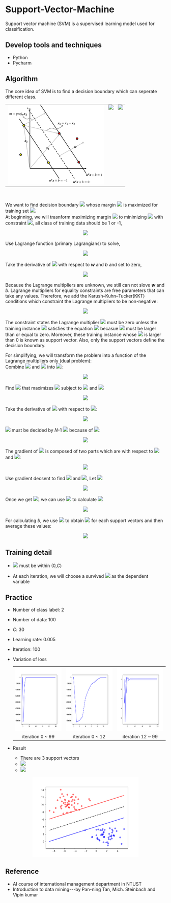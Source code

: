 # Support-Vector-Machine
Support vector machine (SVM) is a supervised learning model used for classification.

## Develop tools and techniques
+ Python
+ Pycharm

## Algorithm
The core idea of SVM is to find a decision boundary which can seperate different class.
<table>
  <tr>
    <td><img height=250 src="https://github.com/ChienKangLu/Support-Vector-Machine/blob/master/img/pic.png" /></td>
    <td  valign="top">
        <img src="https://latex.codecogs.com/svg.latex?%5Cbegin%7Barray%7D%7Bll%7D%201.%20%26%20%24find%20%24%20%5Ctextbf%7B%5Ctextit%7Bw%7D%7D%20%5C%5C%20%26%20%5Cleft%5C%7B%5Cbegin%7Barray%7D%7Blr%7D%20%5Ctextbf%7B%5Ctextit%7Bw%7D%7D%5Ccdot%5Ctextbf%7B%5Ctextit%7Bx%7D%7D_%5Ctextbf%7B%5Ctextit%7Bi%7D%7D&plus;b%3D1%20%5Ccdots%20%5Ctextcircled%201%20%5C%5C%20%5Ctextbf%7B%5Ctextit%7Bw%7D%7D%5Ccdot%5Ctextbf%7B%5Ctextit%7Bx%7D%7D_%5Ctextbf%7B%5Ctextit%7Bi%7D%7D&plus;b%3D-1%20%5Ccdots%20%5Ctextcircled%202%20%5Cend%7Barray%7D%5Cright.%5C%5C%20%26%20%5Ctextcircled%201%20-%20%5Ctextcircled%202%20%5C%5C%20%26%20%28%5Ctextbf%7B%5Ctextit%7Bx%7D%7D_%5Ctextbf%7B%5Ctextit%7B1%7D%7D-%5Ctextbf%7B%5Ctextit%7Bx%7D%7D_%5Ctextbf%7B%5Ctextit%7B2%7D%7D%29%5Ccdot%5Ctextbf%7B%5Ctextit%7Bw%7D%7D%3D2%20%5C%5C%20%26%20%5Ctextbf%7B%5Ctextit%7Bw%7D%7D%20%3D%20%5Cfrac%7B2%7D%7B%5Ctextbf%7B%5Ctextit%7Bx%7D%7D_%5Ctextbf%7B%5Ctextit%7B1%7D%7D-%20%5Ctextbf%7B%5Ctextit%7Bx%7D%7D_%5Ctextbf%7B%5Ctextit%7B2%7D%7D%7D%20%5Cend%7Barray%7D" />
    </td>
    <td valign="top">
      <img src="https://latex.codecogs.com/svg.latex?%5Cbegin%7Barray%7D%7Bll%7D%202.%20%26%20%24find%20%24m%24%20by%20projection%24%20%5C%5C%20%26%20%5Cbegin%7Barray%7D%7Blllll%7D%20m%20%26%20%3D%20%26%20proj_%7B%5Ctextbf%7B%5Ctextit%7Bw%7D%7D%7D%5Ctextbf%7B%5Ctextit%7Bx%7D%7D_%5Ctextbf%7B%5Ctextit%7B3%7D%7D%20%26%20%3D%20%26%20%5Cfrac%7B%5Ctextbf%7B%5Ctextit%7Bx%7D%7D_%5Ctextbf%7B%5Ctextit%7B3%7D%7D%5Ccdot%5Ctextbf%7B%5Ctextit%7Bw%7D%7D%7D%7B%5Ctextbf%7B%5Ctextit%7Bw%7D%7D%5Ccdot%5Ctextbf%7B%5Ctextit%7Bw%7D%7D%7D%5Ccdot%5Ctextbf%7B%5Ctextit%7Bw%7D%7D%20%5C%5C%20%26%26%26%3D%20%26%5Cfrac%7B%28%5Ctextbf%7B%5Ctextit%7Bx%7D%7D_%5Ctextbf%7B%5Ctextit%7B1%7D%7D-%5Ctextbf%7B%5Ctextit%7Bx%7D%7D_%5Ctextbf%7B%5Ctextit%7B2%7D%7D%29%5Ccdot%5Ctextbf%7B%5Ctextit%7Bw%7D%7D%7D%7B%5Ctextbf%7B%5Ctextit%7Bw%7D%7D%5Ccdot%5Ctextbf%7B%5Ctextit%7Bw%7D%7D%7D%5Ccdot%5Ctextbf%7B%5Ctextit%7Bw%7D%7D%20%5C%5C%20%26%26%26%3D%20%26%5Cfrac%7B%28%5Ctextbf%7B%5Ctextit%7Bx%7D%7D_%5Ctextbf%7B%5Ctextit%7B1%7D%7D-%5Ctextbf%7B%5Ctextit%7Bx%7D%7D_%5Ctextbf%7B%5Ctextit%7B2%7D%7D%29%5Ccdot%5Cfrac%7B2%7D%7B%5Ctextbf%7B%5Ctextit%7Bx%7D%7D_%5Ctextbf%7B%5Ctextit%7B1%7D%7D-%5Ctextbf%7B%5Ctextit%7Bx%7D%7D_%5Ctextbf%7B%5Ctextit%7B2%7D%7D%7D%7D%7B%5Ctextbf%7B%5Ctextit%7Bw%7D%7D%5Ccdot%5Ctextbf%7B%5Ctextit%7Bw%7D%7D%7D%5Ccdot%5Ctextbf%7B%5Ctextit%7Bw%7D%7D%20%5C%5C%20%26%26%26%3D%26%5Cfrac%7B2%7D%7B%5Ctextbf%7B%5Ctextit%7Bw%7D%7D%5Ccdot%5Ctextbf%7B%5Ctextit%7Bw%7D%7D%7D%5C%5C%20%26%26%26%3D%26%5Cfrac%7B2%7D%7B%5Cleft%20%5C%7C%20%5Ctextbf%7B%5Ctextit%7Bw%7D%7D%20%5Cright%20%5C%7C%7D%20%5Cend%7Barray%7D%20%5Cend%7Barray%7D" />
    </td>
  </tr>
</table>
<br/>
<p>
We want to find decision boundary <img src="https://latex.codecogs.com/svg.latex?%5Cinline%20%5Ctextbf%7B%5Ctextit%7Bw%7D%7D%5E%5Ctextbf%7B%5Ctextit%7Bt%7D%7D%5Ctextbf%7B%5Ctextit%7Bx%7D%7D&plus;b%3D0" /> whose margin <img src="https://latex.codecogs.com/svg.latex?%5Cinline%20%5Cfrac%7B2%7D%7B%5Cleft%20%5C%7C%20%5Ctextbf%7B%5Ctextit%7Bw%7D%7D%20%5Cright%20%5C%7C%7D" /> is maximized for training set <img src="https://latex.codecogs.com/svg.latex?%5Cinline%20%5C%7B%28%5Ctextbf%7B%5Ctextit%7Bx%7D%7D_%5Ctextbf%7B%5Ctextit%7Bi%7D%7D%2Cy_i%29%5C%7D%24%2C%20%24%20y_i%3D&plus;1/-1" />.<br/>
At beginning, we will trasnform maximizing margin <img src="https://latex.codecogs.com/svg.latex?%5Cinline%20%5Cfrac%7B2%7D%7B%5Cleft%20%5C%7C%20%5Ctextbf%7B%5Ctextit%7Bw%7D%7D%20%5Cright%20%5C%7C%7D" /> to minimizing <img src="https://latex.codecogs.com/svg.latex?%5Cinline%20J%28%5Ctextbf%7B%5Ctextit%7Bw%7D%7D%29%3D%5Cfrac%7B1%7D%7B2%7D%5Ctextbf%7B%5Ctextit%7Bw%7D%7D%5E%5Ctextbf%7B%5Ctextit%7Bt%7D%7D%5Ctextbf%7B%5Ctextit%7Bw%7D%7D" /> with constraint <img src="https://latex.codecogs.com/svg.latex?%5Cinline%20y_i%28%5Ctextbf%7B%5Ctextit%7Bw%7D%7D%5E%5Ctextbf%7B%5Ctextit%7Bt%7D%7D%5Ctextbf%7B%5Ctextit%7Bx%7D%7D_%5Ctextbf%7B%5Ctextit%7Bi%7D%7D&plus;b%29%5Cgeq%201" />, all class of training data should be 1 or -1,
<p align="center">
  <img src="https://latex.codecogs.com/svg.latex?%5Cleft%5C%7B%5Cbegin%7Barray%7D%7Blr%7D%20%5Ctextbf%7B%5Ctextit%7Bw%7D%7D%5E%5Ctextbf%7B%5Ctextit%7Bt%7D%7D%5Ctextbf%7B%5Ctextit%7Bx%7D%7D_%5Ctextbf%7B%5Ctextit%7Bi%7D%7D&plus;b%5Cgeq%201%20%24%2C%20if%20%24y_i%3D1%20%5C%5C%20%5Ctextbf%7B%5Ctextit%7Bw%7D%7D%5E%5Ctextbf%7B%5Ctextit%7Bt%7D%7D%5Ctextbf%7B%5Ctextit%7Bx%7D%7D_%5Ctextbf%7B%5Ctextit%7Bi%7D%7D&plus;b%5Cleq%20-1%20%24%2C%20if%20%24y_i%3D-1%20%5Cend%7Barray%7D%5Cright." />
</p>
</p>
<p>
  Use Lagrange function (primary Lagrangians) to solve,
</p>
<p align="center">
 <img src="https://latex.codecogs.com/svg.latex?L%28%5Ctextbf%7B%5Ctextit%7Bw%7D%7D%2Cb%2C%5Cmathit%7B%5Cboldsymbol%7B%5Calpha%7D%7D%29%3D%5Cfrac%7B1%7D%7B2%7D%5Ctextbf%7B%5Ctextit%7Bw%7D%7D%5E%5Ctextbf%7B%5Ctextit%7Bt%7D%7D%5Ctextbf%7B%5Ctextit%7Bw%7D%7D-%5Csum_%7Bi%3D1%7D%5E%7BN%7D%5Calpha_i%5C%7By_i%28%5Ctextbf%7B%5Ctextit%7Bw%7D%7D%5E%5Ctextbf%7B%5Ctextit%7Bt%7D%7D%5Ctextbf%7B%5Ctextit%7Bx%7D%7D_%5Ctextbf%7B%5Ctextit%7Bi%7D%7D&plus;b%29-1%5C%7D" />
</p>
<p>
Take the derivative of <img src="https://latex.codecogs.com/svg.latex?%5Cinline%20L%28%5Ctextbf%7B%5Ctextit%7Bw%7D%7D%2Cb%2C%5Cmathit%7B%5Cboldsymbol%7B%5Calpha%7D%7D%29" /> with respect to <b><i>w</i></b> and <i>b</i> and set to zero,
</p>
<p align="center">
  <img src="https://latex.codecogs.com/svg.latex?%5Cbegin%7Barray%7D%7Bll%7D%20%5Cfrac%7B%5Cpartial%20L%7D%7B%5Cpartial%20%5Ctextbf%7B%5Ctextit%7Bw%7D%7D%7D%3D0%26%24%2C%20%24%20%5Ctextbf%7B%5Ctextit%7Bw%7D%7D%3D%5Csum_%7Bi%3D1%7D%5E%7BN%7D%5Calpha_iy_i%5Ctextbf%7B%5Ctextit%7Bx%7D%7D_%5Ctextbf%7B%5Ctextit%7Bi%7D%7D%20%5C%5C%20%5Cfrac%7B%5Cpartial%20L%7D%7B%5Cpartial%20b%7D%3D0%26%24%2C%20%24%20%5Csum_%7Bi%3D1%7D%5E%7BN%7D%5Calpha_iy_i%3D0%20%5C%5C%20%5Cend%7Barray%7D" />
</p>
<p>
  Because the Lagrange multipliers are unknown, we still can not slove <b><i>w</i></b> and <i>b</i></u>. Lagrange multipliers for equality constraints are free parameters that can take any values. Therefore, we add the Karush–Kuhn–Tucker(KKT) conditions which constraint the Lagrange multipliers to be non-negative:
</p>
<p align="center">
  <img src="https://latex.codecogs.com/svg.latex?%5Cbegin%7Barray%7D%7Bll%7D%20%5Cboldsymbol%7B%5Cmathit%7B%5Calpha%7D%7D_%5Ctextbf%7B%5Ctextit%7Bi%7D%7D%5Cgeq%200%20%5C%5C%20%5Cboldsymbol%7B%5Cmathit%7B%5Calpha%7D%7D_%5Ctextbf%7B%5Ctextit%7Bi%7D%7D%5By_i%28%5Ctextbf%7B%5Ctextit%7Bw%7D%7D%5E%5Ctextbf%7B%5Ctextit%7Bt%7D%7D%5Ctextbf%7B%5Ctextit%7Bx%7D%7D_%5Ctextbf%7B%5Ctextit%7Bi%7D%7D&plus;b%29-1%5D%3D0%20%5Cend%7Barray%7D" />
</p>
<p>
  The constraint states the Lagrange multiplier <img src="https://latex.codecogs.com/svg.latex?%5Cinline%20%5Cboldsymbol%7B%5Cmathit%7B%5Calpha%7D%7D_%5Ctextbf%7B%5Ctextit%7Bi%7D%7D" /> must be zero unless the training instance <img src="https://latex.codecogs.com/svg.latex?%5Cinline%20%5Ctextbf%7B%5Ctextit%7Bx%7D%7D_%5Ctextbf%7B%5Ctextit%7Bi%7D%7D" /> satisfies the equation <img src="https://latex.codecogs.com/svg.latex?%5Cinline%20y_i%28%5Ctextbf%7B%5Ctextit%7Bw%7D%7D%5E%5Ctextbf%7B%5Ctextit%7Bt%7D%7D%5Ctextbf%7B%5Ctextit%7Bx%7D%7D_%5Ctextbf%7B%5Ctextit%7Bi%7D%7D&plus;b%29%3D1" /> becasue <img src="https://latex.codecogs.com/svg.latex?%5Cinline%20%5Cboldsymbol%7B%5Cmathit%7B%5Calpha%7D%7D_%5Ctextbf%7B%5Ctextit%7Bi%7D%7D" /> must be larger than or equal to zero. Moreover, these training instance whose <img src="https://latex.codecogs.com/svg.latex?%5Cinline%20%5Cboldsymbol%7B%5Cmathit%7B%5Calpha%7D%7D_%5Ctextbf%7B%5Ctextit%7Bi%7D%7D" /> is larger than 0 is known as support vector. Also, only the support vectors define the decision boundary.
</p>
<p>
  For simplifying, we will transform the problem into a function of the Lagrange multipliers only (dual problem):<br/>
  Combine <img src="https://latex.codecogs.com/svg.latex?%5Cinline%20%5Cfrac%7B%5Cpartial%20L%7D%7B%5Cpartial%20%5Ctextbf%7B%5Ctextit%7Bw%7D%7D%7D%3D0" /> and <img src="https://latex.codecogs.com/svg.latex?%5Cinline%20%5Cfrac%7B%5Cpartial%20L%7D%7B%5Cpartial%20b%7D%3D0" /> into <img src="https://latex.codecogs.com/svg.latex?%5Cinline%20L%28%5Ctextbf%7B%5Ctextit%7Bw%7D%7D%2Cb%2C%5Cboldsymbol%7B%5Calpha%7D%29" />:
</p>
<p align="center">
  <img src="https://latex.codecogs.com/svg.latex?%5Cbegin%7Barray%7D%7Blll%7D%20L%28%5Ctextbf%7B%5Ctextit%7Bw%7D%7D%2Cb%2C%5Cboldsymbol%7B%5Calpha%7D%29%20%26%20%3D%20%26%20%5Cfrac%7B1%7D%7B2%7D%5Ctextbf%7B%5Ctextit%7Bw%7D%7D%5E%5Ctextbf%7B%5Ctextit%7Bt%7D%7D%5Ctextbf%7B%5Ctextit%7Bw%7D%7D-%5Csum_%7Bi%3D1%7D%5E%7BN%7D%5Calpha_i%5C%7By_i%28%5Ctextbf%7B%5Ctextit%7Bw%7D%7D%5E%5Ctextbf%7B%5Ctextit%7Bt%7D%7D%5Ctextbf%7B%5Ctextit%7Bx%7D%7D_%5Ctextbf%7B%5Ctextit%7Bi%7D%7D&plus;b%29-1%5C%7D%20%5C%5C%20%26%20%3D%20%26%20%5Cfrac%7B1%7D%7B2%7D%5Ctextbf%7B%5Ctextit%7Bw%7D%7D%5E%5Ctextbf%7B%5Ctextit%7Bt%7D%7D%5Ctextbf%7B%5Ctextit%7Bw%7D%7D-%5Csum_%7Bi%3D1%7D%5E%7BN%7D%5Calpha_iy_i%5Ctextbf%7B%5Ctextit%7Bw%7D%7D%5E%5Ctextbf%7B%5Ctextit%7Bt%7D%7D%5Ctextbf%7B%5Ctextit%7Bx%7D%7D_%5Ctextbf%7B%5Ctextit%7Bi%7D%7D-%5Csum_%7Bi%3D1%7D%5E%7BN%7D%5Calpha_iy_ib&plus;%5Csum_%7Bi%3D1%7D%5E%7BN%7D%5Calpha_i%20%5C%5C%20%26%20%3D%20%26%20%5Cfrac%7B1%7D%7B2%7D%5Ctextbf%7B%5Ctextit%7Bw%7D%7D%5E%5Ctextbf%7B%5Ctextit%7Bt%7D%7D%5Ctextbf%7B%5Ctextit%7Bw%7D%7D-%5Ctextbf%7B%5Ctextit%7Bw%7D%7D%5E%5Ctextbf%7B%5Ctextit%7Bt%7D%7D%5Ctextbf%7B%5Ctextit%7Bw%7D%7D&plus;%5Csum_%7Bi%3D1%7D%5E%7BN%7D%5Calpha_i%20%5C%5C%20%26%20%3D%20%26%20-%5Cfrac%7B1%7D%7B2%7D%5Ctextbf%7B%5Ctextit%7Bw%7D%7D%5E%5Ctextbf%7B%5Ctextit%7Bt%7D%7D%5Ctextbf%7B%5Ctextit%7Bw%7D%7D&plus;%5Csum_%7Bi%3D1%7D%5E%7BN%7D%5Calpha_i%20%5C%5C%20%26%20%3D%20%26%20-%5Cfrac%7B1%7D%7B2%7D%5Csum%5Cnolimits_%7Bi%2Cj%7Dy_iy_j%5Calpha_i%5Calpha_j%5Ctextbf%7B%5Ctextit%7Bx%7D%7D_%5Ctextbf%7B%5Ctextit%7Bi%7D%7D%5E%5Ctextbf%7B%5Ctextit%7Bt%7D%7D%5Ctextbf%7B%5Ctextit%7Bx%7D%7D_%5Ctextbf%7B%5Ctextit%7Bj%7D%7D&plus;%5Csum_%7Bi%3D1%7D%5E%7BN%7D%5Calpha_i%20%5Cend%7Barray%7D" />
</p>
<p>
  Find <img src="https://latex.codecogs.com/svg.latex?%5Cinline%20%5Cboldsymbol%7B%5Cmathbf%7B%7D%5Calpha%7D" /> that maximizes <img src="https://latex.codecogs.com/svg.latex?L%28%5Cboldsymbol%7B%5Cmathbf%7B%5Calpha%7D%7D%29" /> subject to <img src="https://latex.codecogs.com/svg.latex?%5Cinline%20%5Ctextbf%7B%5Ctextit%7By%7D%7D%5E%5Ctextbf%7B%5Ctextit%7Bt%7D%7D%5Cboldsymbol%7B%5Cmathbf%7B%5Calpha%7D%7D%3D0" /> and <img src="https://latex.codecogs.com/svg.latex?%5Cinline%20%5Cboldsymbol%7B%5Cmathbf%7B%5Calpha%7D%7D%5Cgeq%200" />
</p>
<p align="center">
  <img src="https://latex.codecogs.com/svg.latex?%5Cbegin%7Barray%7D%7Blll%7D%20L%28%5Cboldsymbol%7B%5Cmathbf%7B%5Calpha%7D%7D%29%26%3D%26-%5Cfrac%7B1%7D%7B2%7D%5Csum%5Cnolimits_%7Bi%2Cj%7Dy_iy_j%5Calpha_i%5Calpha_j%5Ctextbf%7B%5Ctextit%7Bx%7D%7D_%5Ctextbf%7B%5Ctextit%7Bi%7D%7D%5E%5Ctextbf%7B%5Ctextit%7Bt%7D%7D%5Ctextbf%7B%5Ctextit%7Bx%7D%7D_%5Ctextbf%7B%5Ctextit%7Bj%7D%7D&plus;%5Csum_%7Bi%3D1%7D%5E%7BN%7D%5Calpha_i%20%5C%5C%20%26%3D%26-%5Cfrac%7B1%7D%7B2%7D%5Cboldsymbol%7B%5Cmathbf%7B%5Calpha%7D%7D%5E%5Ctextbf%7B%5Ctextit%7Bt%7D%7DH%5Cboldsymbol%7B%5Cmathbf%7B%5Calpha%7D%7D&plus;%5Ctextbf%7B%5Ctextit%7Bf%7D%7D%5E%5Ctextbf%7B%5Ctextit%7Bt%7D%7D%5Cboldsymbol%7B%5Cmathbf%7B%5Calpha%7D%7D%20%5C%5C%20H_i_j%26%5Cequiv%20%26%20y_iy_j%5Ctextbf%7B%5Ctextit%7Bx%7D%7D_%5Ctextbf%7B%5Ctextit%7Bi%7D%7D%5E%5Ctextbf%7B%5Ctextit%7Bt%7D%7D%5Ctextbf%7B%5Ctextit%7Bx%7D%7D%5Ctextbf%7B%5Ctextit%7Bj%7D%7D%5C%5C%20%5Ctextbf%7B%5Ctextit%7Bf%7D%7D%20%26%20%3D%20%26%281%2C1%2C%5Ccdots%2C1%29%5E%5Ctextbf%7B%5Ctextit%7Bt%7D%7D%20%5Cend%7Barray%7D" />
</p>
<p>
  Take the derivative of <img src="https://latex.codecogs.com/svg.latex?%5Cinline%20L%28%5Cboldsymbol%7B%5Cmathbf%7B%5Calpha%7D%7D%29" /> with respect to <img src="https://latex.codecogs.com/svg.latex?%5Cinline%20%5Cboldsymbol%7B%5Cmathbf%7B%5Calpha%7D%7D" />:
</p>
<p align="center">
  <img src="https://latex.codecogs.com/svg.latex?%5Cbigtriangledown_%7B%5Cboldsymbol%7B%5Cmathbf%7B%5Calpha%7D%7D%7DL%5Cequiv%20%5B%5Cfrac%7B%5Cpartial%20L%7D%7B%5Cpartial%20%5Calpha_1%7D%2C%5Cfrac%7B%5Cpartial%20L%7D%7B%5Cpartial%20%5Calpha_2%7D%2C%5Ccdots%2C%5Cfrac%7B%5Cpartial%20L%7D%7B%5Cpartial%20%5Calpha_N%7D%5D%3D%5Ctextbf%7B%5Ctextit%7Bf%7D%7D-H%5Cboldsymbol%7B%5Cmathbf%7B%5Calpha%7D%7D" />
</p>
<p>
  <img src="https://latex.codecogs.com/svg.latex?%5Cinline%20%5Calpha_k" /> must be decided by <i>N</i>-1 <img src="https://latex.codecogs.com/svg.latex?%5Cinline%20%5Calpha_i" /> because of <img src="https://latex.codecogs.com/svg.latex?%5Cinline%20%5Ctextbf%7B%5Ctextit%7By%7D%7D%5E%5Ctextbf%7B%5Ctextit%7Bt%7D%7D%5Cboldsymbol%7B%5Cmathbf%7B%5Calpha%7D%7D%3D0" />:
</p>
<p align="center">
  <img src="https://latex.codecogs.com/svg.latex?%5Cbegin%7Barray%7D%7Bll%7D%20%5Calpha_ky_k&plus;%5Csum%20%5Cnolimits_%7Bi%5Cneq%20k%7D%5Calpha_iy_i%20%3D%200%5C%5C%20%5Calpha_k%3D%5Cfrac%7B-1%7D%7By_k%7D%5Csum%20%5Cnolimits_%7Bi%5Cneq%20k%7D%5Calpha_iy_i%20%5Cend%7Barray%7D" />
</p>
<p>
  The gradient of <img src="https://latex.codecogs.com/svg.latex?%5Cinline%20%5Cfrac%7B%5Cpartial%20L%7D%7B%5Cpartial%20%5Calpha_i%7D" /> is composed of two parts which are with respect to <img src="https://latex.codecogs.com/svg.latex?%5Cinline%20%5Calpha_i" /> and <img src="https://latex.codecogs.com/svg.latex?%5Cinline%20%5Calpha_k" />:
</p>
<p align="center">
  <img src="https://latex.codecogs.com/svg.latex?%5Cbegin%7Barray%7D%7Bllll%7D%20%5Cfrac%7B%5Cpartial%20L%7D%7B%5Cpartial%20%5Calpha_i%7D%20%26%20%3D%20%26%20%28%5Cfrac%7B%5Cpartial%20L%7D%7B%5Cpartial%20%5Cboldsymbol%7B%5Cmathbf%7B%5Calpha%7D%7D%7D%29_i%20&plus;%28%5Cfrac%7B%5Cpartial%20L%7D%7B%5Cpartial%20%5Cboldsymbol%7B%5Cmathbf%7B%5Calpha%7D%7D%7D%29_k%5Cfrac%7B%5Cpartial%20%5Calpha_k%7D%7B%5Cpartial%20%5Calpha_i%7D%20%26%20%5Cforall%20i%5Cneq%20k%5C%5C%20%26%20%3D%20%26%20%28%5Ctextbf%7B%5Ctextit%7Bf%7D%7D-H%5Cboldsymbol%7B%5Cmathbf%7B%5Calpha%7D%7D%29_i%20&plus;%20%28%5Ctextbf%7B%5Ctextit%7Bf%7D%7D-H%5Cboldsymbol%7B%5Cmathbf%7B%5Calpha%7D%7D%29_k%5Cfrac%7B%5Cpartial%20%5Calpha_k%7D%7B%5Cpartial%20%5Calpha_i%7D%20%26%20%5Cforall%20i%5Cneq%20k%24%20%24%28%5Calpha_k%3D%5Cfrac%7B-1%7D%7By_k%7D%5Csum%20%5Cnolimits_%7Bi%5Cneq%20k%7D%5Calpha_iy_i%29%20%5C%5C%20%26%20%3D%20%26%20%28%5Ctextbf%7B%5Ctextit%7Bf%7D%7D-H%5Cboldsymbol%7B%5Cmathbf%7B%5Calpha%7D%7D%29_i%20&plus;%20%28%5Ctextbf%7B%5Ctextit%7Bf%7D%7D-H%5Cboldsymbol%7B%5Cmathbf%7B%5Calpha%7D%7D%29_k%28%5Cfrac%7B-y_i%7D%7By_k%7D%29%20%26%20%5Cend%7Barray%7D" />
</p>
<p>
  Use gradient decsent to find <img src="https://latex.codecogs.com/svg.latex?%5Cinline%20%5Calpha_i" /> and <img src="https://latex.codecogs.com/svg.latex?%5Cinline%20%5Calpha_k" />, Let <img src="https://latex.codecogs.com/svg.latex?%5Cinline%20%5Ctextbf%7B%5Ctextit%7Bd%7D%7D%5Cequiv%20%5Ctextbf%7B%5Ctextit%7Bf%7D%7D-H%5Cboldsymbol%7B%5Cmathbf%7B%5Calpha%7D%7D" />
</p>
<p align="center">
  <img src="https://latex.codecogs.com/svg.latex?%5Cbegin%7Barray%7D%7Bll%7D%20%5Calpha_i%5E%7B%27%7D%3D%5Calpha_i&plus;%5Cvarepsilon%20%5Bd_i&plus;d_k%28%5Cfrac%7B-y_i%7D%7By_k%7D%29%5D%24%20%24%5Cforall%20i%5Cneq%20k%20%5C%5C%20%5Calpha_k%5E%7B%27%7D%3D%5Cfrac%7B-1%7D%7By_k%7D%5Csum%20%5Cnolimits_%7Bi%5Cneq%20k%7D%5Calpha_i%5E%7B%27%7Dy_i%20%5Cend%7Barray%7D" />
</p>
<p>
  Once we get <img src="https://latex.codecogs.com/svg.latex?%5Cinline%20%5Cboldsymbol%7B%5Cmathbf%7B%5Calpha%7D%7D" />, we can use <img src="https://latex.codecogs.com/svg.latex?%5Cinline%20%5Cboldsymbol%7B%5Cmathbf%7B%5Calpha%7D%7D" /> to calculate <img src="https://latex.codecogs.com/svg.latex?%5Cinline%20%5Ctextbf%7B%5Ctextit%7Bw%7D%7D" />
</p>
<p align="center">
  <img src="https://latex.codecogs.com/svg.latex?%5Cinline%20%5Ctextbf%7B%5Ctextit%7Bw%7D%7D%5E%5Ctextbf%7B%5Ctextit%7B*%7D%7D%3D%5Csum_%7Bi%3D1%7D%5E%7BN%7D%5Calpha_iy_i%5Ctextbf%7B%5Ctextit%7Bx%7D%7D_%5Ctextbf%7B%5Ctextit%7Bi%7D%7D" />
</p>
<p>
  For calculating <i>b</i>, we use <img src="https://latex.codecogs.com/svg.latex?%5Cinline%20y_i%28%5Ctextbf%7B%5Ctextit%7Bw%7D%7D%5E%5Ctextbf%7B%5Ctextit%7Bt%7D%7D%5Ctextbf%7B%5Ctextit%7Bw%7D%7D&plus;b%29%3D1" /> to obtain <img src="https://latex.codecogs.com/svg.latex?%5Cinline%20b_i" /> for each support vectors and then average these values:
</p>
<p align="center">
  <img src="https://latex.codecogs.com/svg.latex?%5Cbegin%7Barray%7D%7Bl%7D%20b_i%3D%5Cfrac%7B1%7D%7By_i%7D-%5Ctextbf%7B%5Ctextit%7Bw%7D%7D%5E%5Ctextbf%7B%5Ctextit%7Bt%7D%7D%5Ctextbf%7B%5Ctextit%7Bx%7D%7D_%5Ctextbf%7B%5Ctextit%7Bi%7D%7D%20%5C%5C%20b%5E*%3D%5Cfrac%7B1%7D%7BN_s%7D%5Csum%20%5Cnolimits_s%20%28%5Cfrac%7B1%7D%7By_s%7D-%5Ctextbf%7B%5Ctextit%7Bw%7D%7D%5E%5Ctextbf%7B%5Ctextit%7Bt%7D%7D%5Ctextbf%7B%5Ctextit%7Bx%7D%7D_%5Ctextbf%7B%5Ctextit%7Bs%7D%7D%29%20%5Cend%7Barray%7D" />
</p>

## Training detail
+ <img
src="https://camo.githubusercontent.com/dc7780e207c0060099d84a8672195eaeeb8d5215/68747470733a2f2f6c617465782e636f6465636f67732e636f6d2f7376672e6c617465783f253543696e6c696e65253230253543616c7068615f69" data-canonical-src="https://latex.codecogs.com/svg.latex?%5Cinline%20%5Calpha_i" style="max-width:100%;" /> must be within (0,<i>C</i>)

+ At each iteration, we will choose a survived <img src="https://camo.githubusercontent.com/f4e1dea119b29cde2faa516fc2d0858bf4376862/68747470733a2f2f6c617465782e636f6465636f67732e636f6d2f7376672e6c617465783f253543696e6c696e65253230253543616c7068615f6b" data-canonical-src="https://latex.codecogs.com/svg.latex?%5Cinline%20%5Calpha_k" style="max-width:100%;"> as the dependent variable

## Practice
+ Number of class label: 2
+ Number of data: 100
+ <i>C</i>: 30
+ Learning rate: 0.005
+ Iteration: 100
+ Variation of loss 
  <table>
    <tr>
      <td><img height="200" src="https://github.com/ChienKangLu/Support-Vector-Machine/blob/master/img/loss_maximization.png" /></td>
      <td><img height="200" src="https://github.com/ChienKangLu/Support-Vector-Machine/blob/master/img/loss_maximization_0_12.png" /></td>
      <td><img height="200" src="https://github.com/ChienKangLu/Support-Vector-Machine/blob/master/img/loss_maximization_12.png" /></td>
    </tr>
    <tr align="center">
      <td>iteration 0 ~ 99</td>
      <td>iteration 0 ~ 12</td>
      <td>iteration 12 ~ 99</td>
    </tr>
  </table>
  
+ Result
  + There are 3 support vectors
  + <img src="https://latex.codecogs.com/svg.latex?%5Cinline%20w%3D%5B-0.15040408%2C0.32960551%5D" />
  + <img src="https://latex.codecogs.com/svg.latex?%5Cinline%20b%3D-2.33089085944" />

<p align="center">
<img height="250" src="https://github.com/ChienKangLu/Support-Vector-Machine/blob/master/img/result.png" />
</p>

## Reference
+ AI course of international management department in NTUST
+ Introduction to data mining---by Pan-ning Tan, Mich. Steinbach and Vipin kumar
